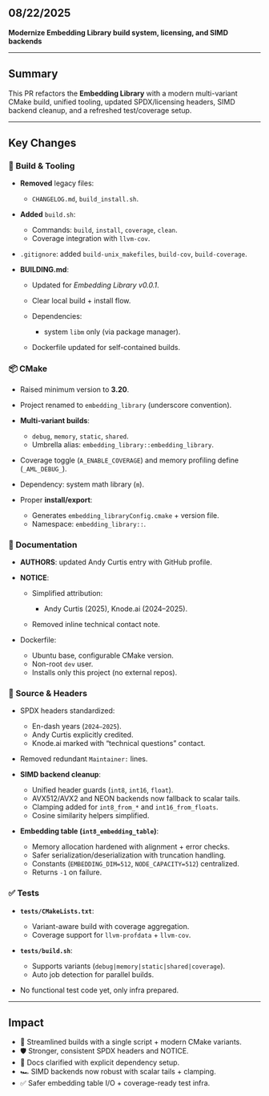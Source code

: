 ## 08/22/2025

**Modernize Embedding Library build system, licensing, and SIMD backends**

---

## Summary

This PR refactors the **Embedding Library** with a modern multi-variant CMake build, unified tooling, updated SPDX/licensing headers, SIMD backend cleanup, and a refreshed test/coverage setup.

---

## Key Changes

### 🔧 Build & Tooling

* **Removed** legacy files:

  * `CHANGELOG.md`, `build_install.sh`.
* **Added** `build.sh`:

  * Commands: `build`, `install`, `coverage`, `clean`.
  * Coverage integration with `llvm-cov`.
* `.gitignore`: added `build-unix_makefiles`, `build-cov`, `build-coverage`.
* **BUILDING.md**:

  * Updated for *Embedding Library v0.0.1*.
  * Clear local build + install flow.
  * Dependencies:

    * system `libm` only (via package manager).
  * Dockerfile updated for self-contained builds.

### 📦 CMake

* Raised minimum version to **3.20**.
* Project renamed to `embedding_library` (underscore convention).
* **Multi-variant builds**:

  * `debug`, `memory`, `static`, `shared`.
  * Umbrella alias: `embedding_library::embedding_library`.
* Coverage toggle (`A_ENABLE_COVERAGE`) and memory profiling define (`_AML_DEBUG_`).
* Dependency: system math library (`m`).
* Proper **install/export**:

  * Generates `embedding_libraryConfig.cmake` + version file.
  * Namespace: `embedding_library::`.

### 📖 Documentation

* **AUTHORS**: updated Andy Curtis entry with GitHub profile.
* **NOTICE**:

  * Simplified attribution:

    * Andy Curtis (2025), Knode.ai (2024–2025).
  * Removed inline technical contact note.
* Dockerfile:

  * Ubuntu base, configurable CMake version.
  * Non-root `dev` user.
  * Installs only this project (no external repos).

### 📝 Source & Headers

* SPDX headers standardized:

  * En-dash years (`2024–2025`).
  * Andy Curtis explicitly credited.
  * Knode.ai marked with “technical questions” contact.
* Removed redundant `Maintainer:` lines.
* **SIMD backend cleanup**:

  * Unified header guards (`int8`, `int16`, `float`).
  * AVX512/AVX2 and NEON backends now fallback to scalar tails.
  * Clamping added for `int8_from_*` and `int16_from_floats`.
  * Cosine similarity helpers simplified.
* **Embedding table (`int8_embedding_table`)**:

  * Memory allocation hardened with alignment + error checks.
  * Safer serialization/deserialization with truncation handling.
  * Constants (`EMBEDDING_DIM=512`, `NODE_CAPACITY=512`) centralized.
  * Returns `-1` on failure.

### ✅ Tests

* **`tests/CMakeLists.txt`**:

  * Variant-aware build with coverage aggregation.
  * Coverage support for `llvm-profdata` + `llvm-cov`.
* **`tests/build.sh`**:

  * Supports variants (`debug|memory|static|shared|coverage`).
  * Auto job detection for parallel builds.
* No functional test code yet, only infra prepared.

---

## Impact

* 🚀 Streamlined builds with a single script + modern CMake variants.
* 🛡️ Stronger, consistent SPDX headers and NOTICE.
* 📖 Docs clarified with explicit dependency setup.
* 🏎️ SIMD backends now robust with scalar tails + clamping.
* ✅ Safer embedding table I/O + coverage-ready test infra.
